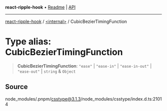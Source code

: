 **react-ripple-hook** • [Readme](../../README.md) \| [API](../../globals.md)

***

[react-ripple-hook](../../README.md) / [\<internal\>](../README.md) / CubicBezierTimingFunction

# Type alias: CubicBezierTimingFunction

> **CubicBezierTimingFunction**: `"ease"` \| `"ease-in"` \| `"ease-in-out"` \| `"ease-out"` \| `string` & `Object`

## Source

node\_modules/.pnpm/csstype@3.1.3/node\_modules/csstype/index.d.ts:21014
